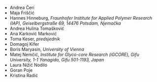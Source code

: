 - Andrea Čeri
- Maja Friščić
- Hannes Hinneburg, *Fraunhofer Institute for Applied Polymer Research (IAP), Geiselbergstraße 69, 14476 Potsdam, Njemačka*
- Andrea Hulina Tomašković
- Ana Karković Marković
- Toma Keser, *predsjednik*
- Domagoj Kifer
- Boris Maryasin, *University of Vienna*
- Matej Nemčić, *Institute for Glyco-core Research (iGCORE), Gifu University, 1-1 Yanagido, Gifu 501-1193, Japan*
- Laura Nižić Nodilo
- Goran Poje
- Kristina Radić

